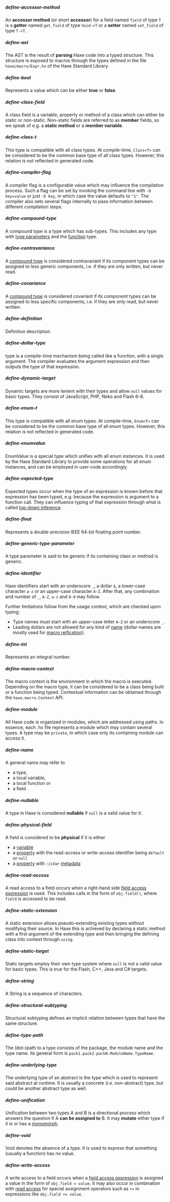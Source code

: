 ##### define-accessor-method
An **accessor method** (or short **accessor**) for a field named `field` of type `T` is a **getter** named `get_field` of type `Void->T` or a **setter** named `set_field` of type `T->T`.

##### define-ast
The AST is the result of **parsing** Haxe code into a typed structure. This structure is exposed to macros through the types defined in the file `haxe/macro/Expr.hx` of the Haxe Standard Library.

##### define-bool
Represents a value which can be either **true** or **false**.

##### define-class-field
A class field is a variable, property or method of a class which can either be static or non-static. Non-static fields are referred to as **member** fields, so we speak of e.g. a **static method** or a **member variable**.

##### define-class-t
This type is compatible with all class types. At compile-time, `Class<T>` can be considered to be the common base type of all class types. However, this relation is not reflected in generated code.

##### define-compiler-flag
A compiler flag is a configurable value which may influence the compilation process. Such a flag can be set by invoking the command line with `-D key=value` or just `-D key`, in which case the value defaults to `"1"`. The compiler also sets several flags internally to pass information between different compilation steps.

##### define-compound-type
A compound type is a type which has sub-types. This includes any type with [type parameters](type-system-type-parameters.md) and the [function](types-function.md) type.

##### define-contravariance
A [compound type](dictionary.md#compound-type) is considered contravariant if its component types can be assigned to less generic components, i.e. if they are only written, but never read.

##### define-covariance
A [compound type](dictionary.md#compound-type) is considered covariant if its component types can be assigned to less specific components, i.e. if they are only read, but never written.

##### define-definition
Definition description

##### define-dollar-type
type is a compile-time mechanism being called like a function, with a single argument. The compiler evaluates the argument expression and then outputs the type of that expression.

##### define-dynamic-target
Dynamic targets are more lenient with their types and allow `null` values for basic types. They consist of JavaScript, PHP, Neko and Flash 6-8.

##### define-enum-t
This type is compatible with all enum types. At compile-time, `Enum<T>` can be considered to be the common base type of all enum types. However, this relation is not reflected in generated code.

##### define-enumvalue
EnumValue is a special type which unifies with all enum instances. It is used by the Haxe Standard Library to provide some operations for all enum instances, and can be employed in user-code accordingly.

##### define-expected-type
Expected types occur when the type of an expression is known before that expression has been typed, e.g. because the expression is argument to a function call. They can influence typing of that expression through what is called [top-down inference](type-system-top-down-inference.md).

##### define-float
Represents a double-precision IEEE 64-bit floating point number.

##### define-generic-type-parameter
A type parameter is said to be generic if its containing class or method is generic.

##### define-identifier
Haxe identifiers start with an underscore `_`, a dollar `$`, a lower-case character `a-z` or an upper-case character `A-Z`. After that, any combination and number of `_`, `A-Z`, `a-z` and `0-9` may follow.

Further limitations follow from the usage context, which are checked upon typing:


* Type names must start with an upper-case letter `A-Z` or an underscore `_`.
* Leading dollars are not allowed for any kind of [name](dictionary.md#name) (dollar-names are mostly used for [macro reification](macro-reification.md)).



##### define-int
Represents an integral number.

##### define-macro-context
The macro context is the environment in which the macro is executed. Depending on the macro type, it can be considered to be a class being built or a function being typed. Contextual information can be obtained through the `haxe.macro.Context` API.

##### define-module
All Haxe code is organized in modules, which are addressed using paths. In essence, each .hx file represents a module which may contain several types. A type may be `private`, in which case only its containing module can access it.

##### define-name
A general name may refer to


* a type,
* a local variable,
* a local function or
* a field.



##### define-nullable
A type in Haxe is considered **nullable** if `null` is a valid value for it.

##### define-physical-field
A field is considered to be **physical** if it is either


* a [variable](class-field-variable.md)
* a [property](class-field-property.md) with the read-access or write-access identifier being `default` or `null`
* a [property](class-field-property.md) with `:isVar` [metadata](lf-metadata.md)




##### define-read-access
A read access to a field occurs when a right-hand side [field access expression](expression-field-access.md) is used. This includes calls in the form of `obj.field()`, where `field` is accessed to be read.

##### define-static-extension
A static extension allows pseudo-extending existing types without modifying their source. In Haxe this is achieved by declaring a static method with a first argument of the extending type and then bringing the defining class into context through `using`.

##### define-static-target
Static targets employ their own type system where `null` is not a valid value for basic types. This is true for the Flash, C++, Java and C# targets.

##### define-string
A String is a sequence of characters.

##### define-structural-subtyping
Structural subtyping defines an implicit relation between types that have the same structure.

##### define-type-path
The (dot-)path to a type consists of the package, the module name and the type name. Its general form is `pack1.pack2.packN.ModuleName.TypeName`.

##### define-underlying-type
The underlying type of an abstract is the type which is used to represent said abstract at runtime. It is usually a concrete (i.e. non-abstract) type, but could be another abstract type as well.

##### define-unification
Unification between two types A and B is a directional process which answers the question if A **can be assigned to** B. It may **mutate** either type if it is or has a [monomorph](types-monomorph.md).

##### define-void
Void denotes the absence of a type. It is used to express that something (usually a function) has no value.

##### define-write-access
A write access to a field occurs when a [field access expression](expression-field-access.md) is assigned a value in the form of `obj.field = value`. It may also occur in combination with [read access](dictionary.md#read-access) for special assignment operators such as `+=` in expressions like `obj.field += value`.